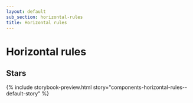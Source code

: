 ```yaml
---
layout: default
sub_section: horizontal-rules
title: Horizontal rules
---
```


# Horizontal rules

## Stars

{% include storybook-preview.html story="components-horizontal-rules--default-story" %}
